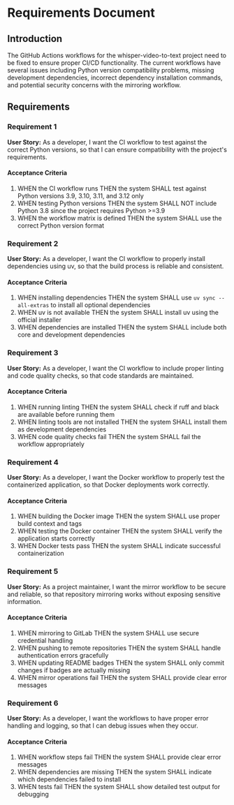 # Requirements Document

## Introduction

The GitHub Actions workflows for the whisper-video-to-text project need to be fixed to ensure proper CI/CD functionality. The current workflows have several issues including Python version compatibility problems, missing development dependencies, incorrect dependency installation commands, and potential security concerns with the mirroring workflow.

## Requirements

### Requirement 1

**User Story:** As a developer, I want the CI workflow to test against the correct Python versions, so that I can ensure compatibility with the project's requirements.

#### Acceptance Criteria

1. WHEN the CI workflow runs THEN the system SHALL test against Python versions 3.9, 3.10, 3.11, and 3.12 only
2. WHEN testing Python versions THEN the system SHALL NOT include Python 3.8 since the project requires Python >=3.9
3. WHEN the workflow matrix is defined THEN the system SHALL use the correct Python version format

### Requirement 2

**User Story:** As a developer, I want the CI workflow to properly install dependencies using uv, so that the build process is reliable and consistent.

#### Acceptance Criteria

1. WHEN installing dependencies THEN the system SHALL use `uv sync --all-extras` to install all optional dependencies
2. WHEN uv is not available THEN the system SHALL install uv using the official installer
3. WHEN dependencies are installed THEN the system SHALL include both core and development dependencies

### Requirement 3

**User Story:** As a developer, I want the CI workflow to include proper linting and code quality checks, so that code standards are maintained.

#### Acceptance Criteria

1. WHEN running linting THEN the system SHALL check if ruff and black are available before running them
2. WHEN linting tools are not installed THEN the system SHALL install them as development dependencies
3. WHEN code quality checks fail THEN the system SHALL fail the workflow appropriately

### Requirement 4

**User Story:** As a developer, I want the Docker workflow to properly test the containerized application, so that Docker deployments work correctly.

#### Acceptance Criteria

1. WHEN building the Docker image THEN the system SHALL use proper build context and tags
2. WHEN testing the Docker container THEN the system SHALL verify the application starts correctly
3. WHEN Docker tests pass THEN the system SHALL indicate successful containerization

### Requirement 5

**User Story:** As a project maintainer, I want the mirror workflow to be secure and reliable, so that repository mirroring works without exposing sensitive information.

#### Acceptance Criteria

1. WHEN mirroring to GitLab THEN the system SHALL use secure credential handling
2. WHEN pushing to remote repositories THEN the system SHALL handle authentication errors gracefully
3. WHEN updating README badges THEN the system SHALL only commit changes if badges are actually missing
4. WHEN mirror operations fail THEN the system SHALL provide clear error messages

### Requirement 6

**User Story:** As a developer, I want the workflows to have proper error handling and logging, so that I can debug issues when they occur.

#### Acceptance Criteria

1. WHEN workflow steps fail THEN the system SHALL provide clear error messages
2. WHEN dependencies are missing THEN the system SHALL indicate which dependencies failed to install
3. WHEN tests fail THEN the system SHALL show detailed test output for debugging
